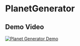 # PlanetGenerator

## Demo Video
[![Planet Generator Demo](https://gifs.com/gif/planet-generator-r2m6X4)](https://youtu.be/l3xIZaJr_U8)
